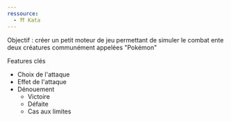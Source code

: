 ```yaml
---
ressource:
  - ⛩️ Kata
---
```

Objectif : créer un petit moteur de jeu permettant de simuler le combat ente deux créatures communément appelées "Pokémon"

Features clés
- Choix de l'attaque
- Effet de l'attaque
- Dénouement
	- Victoire
	- Défaite
	- Cas aux limites